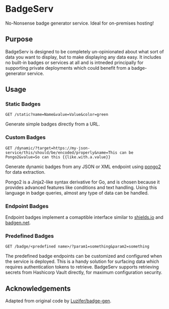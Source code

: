 

# BadgeServ

No-Nonsense badge generator service. Ideal for on-premises hosting!

## Purpose

BadgeServ is designed to be completely un-opinionated about what sort of data you want to display, but to make displaying
any data easy. It includes no built-in badges or services at all and is intneded principally for supporting private
deployments which could benefit from a badge-generator service.

## Usage

### Static Badges

`GET /static?name=Name&value=Value&color=green`

Generate simple badges directly from a URL.

### Custom Badges

`GET /dynamic/?target=https://my-json-service/this/should/be/encoded/properly&name=This can be Pongo2&value=So can this {{like.with.a.value}}`

Generate dynamic badges from any JSON or XML endpoint using [pongo2](https://github.com/flosch/pongo2) for data
extraction.

Pongo2 is a Jinja2-like syntax derivative for Go, and is chosen because it provides advanced features like conditions
and text handling. Using this language in badge queries, almost any type of data can be handled.

### Endpoint Badges

Endpoint badges implement a comaptible interface similar to [shields.io](https://shields.io) and [badgen.net](https://badgen.net).

### Predefined Badges

`GET /badge/<predefined name>/?param1=something&param2=something`

The predefined badge endpoints can be customized and configured when the service is deployed. This is a handy solution
for surfacing data which requires authentication tokens to retrieve. BadgeServ supports retrieving secrets from
Hashicorp Vault directly, for maximum configuration security.

## Acknowledgements

Adapted from original code by [Luzifer/badge-gen](https://github.com/Luzifer/badge-gen).

